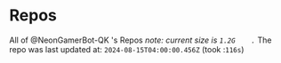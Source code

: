 
# Repos
All of @NeonGamerBot-QK 's Repos
*note: current size is `1.2G	.`*
The repo was last updated at: `2024-08-15T04:00:00.456Z` (took :`116s`)
